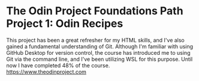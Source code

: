 
# The Odin Project Foundations Path Project 1: Odin Recipes 
This project has been a great refresher for my HTML skills, and I've also gained a fundamental understanding of Git. Although I'm familiar with using GitHub Desktop for version control, the course has introduced me to using Git via the command line, and I've been utilizing WSL for this purpose.
Until now I have completed 48% of the course.
<br /> https://www.theodinproject.com 
